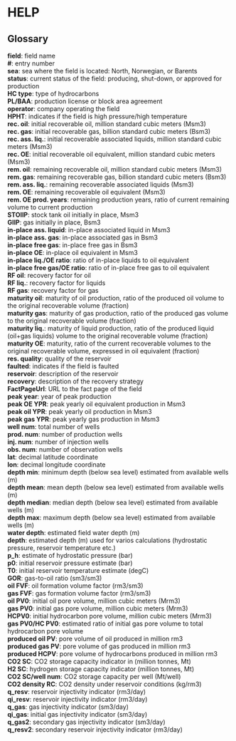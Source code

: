 # HELP
## Glossary
**field**: field name  
**#**: entry number  
**sea**: sea where the field is located: North, Norwegian, or Barents  
**status**: current status of the field: producing, shut-down, or approved for production  
**HC type**: type of hydrocarbons  
**PL/BAA**: production license or block area agreement  
**operator**: company operating the field  
**HPHT**: indicates if the field is high pressure/high temperature  
**rec. oil**: initial recoverable oil, million standard cubic meters (Msm3)  
**rec. gas**: initial recoverable gas, billion standard cubic meters (Bsm3)  
**rec. ass. liq.**: initial recoverable associated liquids, million standard cubic meters (Msm3)  
**rec. OE**: initial recoverable oil equivalent, million standard cubic meters (Msm3)  
**rem. oil**: remaining recoverable oil, million standard cubic meters (Msm3)  
**rem. gas**: remaining recoverable gas, billion standard cubic meters (Bsm3)  
**rem. ass. liq.**: remaining recoverable associated liquids (Msm3)  
**rem. OE**: remaining recoverable oil equivalent (Msm3)  
**rem. OE prod. years**: remaining production years, ratio of current remaining volume to current production  
**STOIIP**: stock tank oil initially in place, Msm3  
**GIIP**: gas initially in place, Bsm3  
**in-place ass. liquid**: in-place associated liquid in Msm3  
**in-place ass. gas**: in-place associated gas in Bsm3  
**in-place free gas**: in-place free gas in Bsm3  
**in-place OE**: in-place oil equivalent in Msm3  
**in-place liq./OE ratio**: ratio of in-place liquids to oil equivalent  
**in-place free gas/OE ratio**: ratio of in-place free gas to oil equivalent  
**RF oil**: recovery factor for oil  
**RF liq.**: recovery factor for liquids  
**RF gas**: recovery factor for gas  
**maturity oil**: maturity of oil production, ratio of the produced oil volume to the original recoverable volume (fraction)  
**maturity gas**: maturity of gas production, ratio of the produced gas volume to the original recoverable volume (fraction)  
**maturity liq.**: maturity of liquid production, ratio of the produced liquid (oil+gas liquids) volume to the original recoverable volume (fraction)  
**maturity OE**: maturity, ratio of the current recoverable volumes to the original recoverable volume, expressed in oil equivalent (fraction)  
**res. quality**: quality of the reservoir  
**faulted**: indicates if the field is faulted  
**reservoir**: description of the reservoir  
**recovery**: description of the recovery strategy  
**FactPageUrl**: URL to the fact page of the field  
**peak year**: year of peak production  
**peak OE YPR**: peak yearly oil equivalent production in Msm3  
**peak oil YPR**: peak yearly oil production in Msm3  
**peak gas YPR**: peak yearly gas production in Msm3  
**well num**: total number of wells  
**prod. num**: number of production wells  
**inj. num**: number of injection wells  
**obs. num**: number of observation wells  
**lat**: decimal latitude  coordinate  
**lon**: decimal longitude coordinate  
**depth min**: minimum depth (below sea level) estimated from available wells (m)  
**depth mean**: mean depth (below sea level) estimated from available wells (m)  
**depth median**: median depth (below sea level) estimated from available wells (m)  
**depth max**: maximum depth (below sea level) estimated from available wells (m)  
**water depth**: estimated field water depth (m)  
**depth**: estimated depth (m) used for varios calculations (hydrostatic pressure, reservoir temperature etc.)  
**p_h**: estimate of hydrostatic pressure (bar)  
**p0**: initial reservoir pressure estimate (bar)  
**T0**: initial reservoir temperature estimate (degC)  
**GOR**: gas-to-oil ratio (sm3/sm3)  
**oil FVF**: oil formation volume factor (rm3/sm3)  
**gas FVF**: gas formation volume factor (rm3/sm3)  
**oil PV0**: initial oil pore volume, million cubic meters (Mrm3)  
**gas PV0**: initial gas pore volume, million cubic meters (Mrm3)  
**HCPV0**: initial hydrocarbon pore volume, million cubic meters (Mrm3)  
**gas PV0/HC PV0**: estimated ratio of initial gas pore volume to total hydrocarbon pore volume  
**produced oil PV**: pore volume of oil produced in million rm3  
**produced gas PV**: pore volume of gas produced in million rm3  
**produced HCPV**: pore volume of hydrocarbons produced in million rm3  
**CO2 SC**: CO2 storage capacity indicator in (million tonnes, Mt)  
**H2 SC**: hydrogen storage capacity indicator (million tonnes, Mt)  
**CO2 SC/well num**: CO2 storage capacity per well (Mt/well)  
**CO2 density RC**: CO2 density under reservoir conditions (kg/rm3)  
**q_resv**: reservoir injectivity indicator (rm3/day)  
**qi_resv**: reservoir injectivity indicator (rm3/day)  
**q_gas**: gas injectivity indicator (sm3/day)  
**qi_gas**: initial gas injectivity indicator (sm3/day)  
**q_gas2**: secondary gas injectivity indicator (sm3/day)  
**q_resv2**: secondary reservoir injectivity indicator (rm3/day)  
